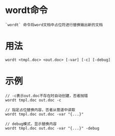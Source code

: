 # wordt命令

	`wordt` 命令将word文档中占位符进行替换输出新的文档

# 用法

	wordt <tmpl.doc> <out.doc> [-var] [-c] [-debug]
	
# 示例

	// -c表示out.doc不存在时自动创建，否者抛错
	wordt tmpl.doc out.doc -c
	
	// 指定占位替换内容，否者从管道中读取
	wordt tmpl.doc out.doc -var "{...}"
	
	// debug模式，显示替换内容
	wordt tmpl.doc out.doc -var "{...}" -debug

